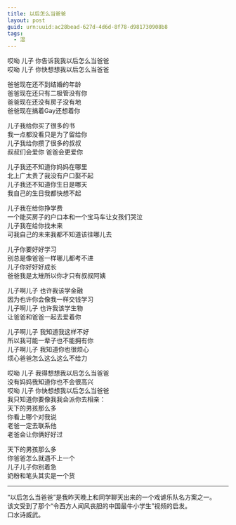 ```yaml
---
title: 以后怎么当爸爸
layout: post
guid: urn:uuid:ac28bead-627d-4d6d-8f78-d981730908b8
tags:
  - 湿
---
```


哎呦 儿子 你告诉我我以后怎么当爸爸  
哎呦 儿子 你快想想我以后怎么当爸爸  

爸爸现在还不到结婚的年龄  
爸爸现在还只有二极管没有你  
爸爸现在还没有房子没有地  
爸爸现在搞着Gay还想着你  

儿子我给你买了很多的书  
我一点都没看只是为了留给你  
儿子我给你攒了很多的叔叔  
叔叔们会爱你 爸爸会更爱你  

儿子我还不知道你妈妈在哪里  
北上广太贵了我没有户口娶不起  
儿子我还不知道你生日是哪天  
我自己的生日我都快想不起  
 
儿子我在给你挣学费  
一个能买房子的户口本和一个宝马车让女孩们哭泣  
儿子我在给你找未来  
可我自己的未来我都不知道该往哪儿去  

儿子你要好好学习  
别总是像爸爸一样哪儿都考不进  
儿子你好好好成长  
爸爸我是太矬所以你才只有叔叔阿姨   

儿子啊儿子 也许我该学金融  
因为也许你会像我一样交钱学习  
儿子啊儿子 也许我该学生物  
让爸爸和爸爸一起去爱着你  

儿子啊儿子 我知道我这样不好  
所以我可能一辈子也不能拥有你  
儿子啊儿子 我知道你也很烦心  
烦心爸爸怎么这么这么不给力  

哎呦 儿子 我得想想我以后怎么当爸爸  
没有妈妈我知道你也不会很高兴  
哎呦 儿子 你快想想我以后怎么当爸爸  
我只知道你要像我我会派你去相亲：  
天下的男孩那么多  
你看上哪个对我说  
老爸一定去联系他  
老爸会让你俩好好过  

天下的男孩那么多  
你爸爸怎么就遇不上一个  
儿子儿子你别着急  
奶粉和笔头其实是一个货  

---------

“以后怎么当爸爸”是我昨天晚上和同学聊天出来的一个戏谑乐队名方案之一。  
该文受到了那个“令西方人闻风丧胆的中国最牛小学生”视频的启发。  
口水诗威武。  

